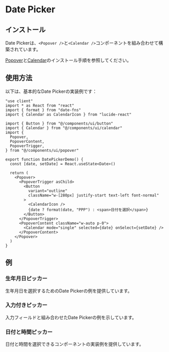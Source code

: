 # Date Picker

## インストール

Date Pickerは、`<Popover />`と`<Calendar />`コンポーネントを組み合わせて構築されています。

[Popover](/docs/components/popover#installation)と[Calendar](/docs/components/calendar#installation)のインストール手順を参照してください。

## 使用方法

以下は、基本的なDate Pickerの実装例です：

```tsx
"use client"
import * as React from "react"
import { format } from "date-fns"
import { Calendar as CalendarIcon } from "lucide-react"

import { Button } from "@/components/ui/button"
import { Calendar } from "@/components/ui/calendar"
import {
  Popover,
  PopoverContent,
  PopoverTrigger,
} from "@/components/ui/popover"

export function DatePickerDemo() {
  const [date, setDate] = React.useState<Date>()

  return (
    <Popover>
      <PopoverTrigger asChild>
        <Button
          variant="outline"
          className="w-[280px] justify-start text-left font-normal"
        >
          <CalendarIcon />
          {date ? format(date, "PPP") : <span>日付を選択</span>}
        </Button>
      </PopoverTrigger>
      <PopoverContent className="w-auto p-0">
        <Calendar mode="single" selected={date} onSelect={setDate} />
      </PopoverContent>
    </Popover>
  )
}
```

## 例

### 生年月日ピッカー

生年月日を選択するためのDate Pickerの例を提供しています。

### 入力付きピッカー

入力フィールドと組み合わせたDate Pickerの例を示しています。

### 日付と時間ピッカー

日付と時間を選択できるコンポーネントの実装例を提供しています。
